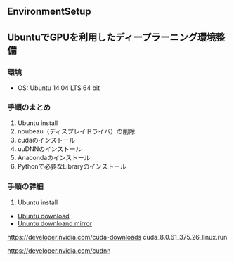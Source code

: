 ## EnvironmentSetup
## UbuntuでGPUを利用したディープラーニング環境整備
### 環境
 - OS: Ubuntu 14.04 LTS 64 bit

### 手順のまとめ
1. Ubuntu install
2. noubeau（ディスプレイドライバ）の削除
3. cudaのインストール
4. uuDNNのインストール
5. Anacondaのインストール
6. Pythonで必要なLibraryのインストール


### 手順の詳細
1. Ubuntu install
 - [Ubuntu download](http://releases.ubuntu.com/14.04/)
 - [Ununtu downloand mirror](https://mirror.umd.edu/ubuntu-iso/14.04/)






 
https://developer.nvidia.com/cuda-downloads
cuda_8.0.61_375.26_linux.run



https://developer.nvidia.com/cudnn

